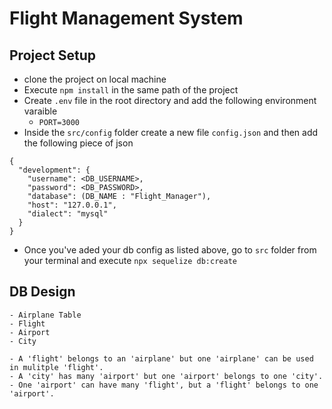 # Flight Management System

## Project Setup

- clone the project on local machine
- Execute `npm install` in the same path of the project
- Create `.env` file in the root directory and add the following environment varaible
  - `PORT=3000`
- Inside the `src/config` folder create a new file `config.json` and then add the following piece of json

```
{
  "development": {
    "username": <DB_USERNAME>,
    "password": <DB_PASSWORD>,
    "database": (DB_NAME : "Flight_Manager"),
    "host": "127.0.0.1",
    "dialect": "mysql"
  }
}
```

- Once you've aded your db config as listed above, go to `src` folder from your terminal and execute `npx sequelize db:create`

## DB Design

    - Airplane Table
    - Flight
    - Airport
    - City

    - A 'flight' belongs to an 'airplane' but one 'airplane' can be used in mulitple 'flight'.
    - A 'city' has many 'airport' but one 'airport' belongs to one 'city'.
    - One 'airport' can have many 'flight', but a 'flight' belongs to one 'airport'.
